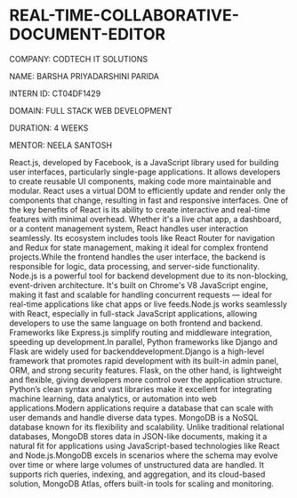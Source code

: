 # REAL-TIME-COLLABORATIVE-DOCUMENT-EDITOR
COMPANY: CODTECH IT SOLUTIONS

NAME: BARSHA PRIYADARSHINI PARIDA

INTERN ID: CT04DF1429

DOMAIN: FULL STACK WEB DEVELOPMENT

DURATION: 4 WEEKS

MENTOR: NEELA SANTOSH

React.js, developed by Facebook, is a JavaScript library used for building user interfaces, particularly single-page applications. It allows developers to create reusable UI components, making code more maintainable and modular. React uses a virtual DOM to efficiently update and render only the components that change, resulting in fast and responsive interfaces.
One of the key benefits of React is its ability to create interactive and real-time features with minimal overhead. Whether it's a live chat app, a dashboard, or a content management system, React handles user interaction seamlessly. Its ecosystem includes tools like React Router for navigation and Redux for state management, making it ideal for complex frontend projects.While the frontend handles the user interface, the backend is responsible for logic, data processing, and server-side functionality. Node.js is a powerful tool for backend development due to its non-blocking, event-driven architecture. It's built on Chrome's V8 JavaScript engine, making it fast and scalable for handling concurrent requests — ideal for real-time applications like chat apps or live feeds.Node.js works seamlessly with React, especially in full-stack JavaScript applications, allowing developers to use the same language on both frontend and backend. Frameworks like Express.js simplify routing and middleware integration, speeding up development.In parallel, Python frameworks like Django and Flask are widely used for backenddevelopment.Django is a high-level framework that promotes rapid development with its built-in admin panel, ORM, and strong security features. Flask, on the other hand, is lightweight and flexible, giving developers more control over the application structure. Python’s clean syntax and vast libraries make it excellent for integrating machine learning, data analytics, or automation into web applications.Modern applications require a database that can scale with user demands and handle diverse data types. MongoDB is a NoSQL database known for its flexibility and scalability. Unlike traditional relational databases, MongoDB stores data in JSON-like documents, making it a natural fit for applications using JavaScript-based technologies like React and Node.js.MongoDB excels in scenarios where the schema may evolve over time or where large volumes of unstructured data are handled. It supports rich queries, indexing, and aggregation, and its cloud-based solution, MongoDB Atlas, offers built-in tools for scaling and monitoring.
